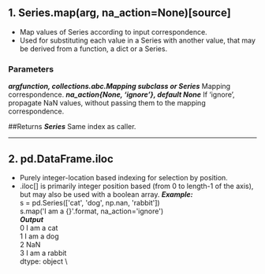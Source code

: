 ## 1. Series.map(arg, na_action=None)[source]
  * Map values of Series according to input correspondence.
  * Used for substituting each value in a Series with another value, that may be derived from a function, a dict or a Series.

### Parameters
  ***argfunction, collections.abc.Mapping subclass or Series***
    Mapping correspondence.
  ***na_action{None, ‘ignore’}, default None***
    If ‘ignore’, propagate NaN values, without passing them to the mapping correspondence.

##Returns
  ***Series***
  Same index as caller.
  
---
  ## 2. pd.DataFrame.iloc
  * Purely integer-location based indexing for selection by position.
  * .iloc[] is primarily integer position based (from 0 to length-1 of the axis), but may also be used with a boolean array.
  ***Example:***\
  s = pd.Series(['cat', 'dog', np.nan, 'rabbit'])\
  s.map('I am a {}'.format, na_action='ignore')\
  ***Output*** \
  0     I am a cat \
  1     I am a dog \
  2            NaN \
  3  I am a rabbit \
  dtype: object \
